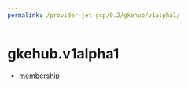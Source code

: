 ```yaml
---
permalink: /provider-jet-gcp/0.2/gkehub/v1alpha1/
---
```


# gkehub.v1alpha1



* [membership](membership.md)